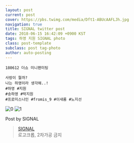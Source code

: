 ```yaml
---
layout: post
current: post
cover: https://pbs.twimg.com/media/Dft1-ABUcAAFLJh.jpg
navigation: true
title: SIGNAL twitter post
date: 2018-06-15 16:42:09 +0900 KST
tags: 하영 지원 SIGNAL photo
class: post-template
subclass: post tag-photo
author: auto-posting
---
```


```  
180612 더쇼 미니팬미팅  
  
사랑이 뭘까?  
나는 하영이라 생각해..!   
#하영 #지원  
#송하영 #박지원  
#프로미스나인 #fromis_9 #이새롬 #노지선  

```

![0](https://pbs.twimg.com/media/Dft18-pU8AAS_Ld.jpg)
![1](https://pbs.twimg.com/media/Dft1-ABUcAAFLJh.jpg)


Post by SIGNAL

> [SIGNAL](https://twitter.com/Studio_NaGyung)  
로고크롭, 2차가공 금지